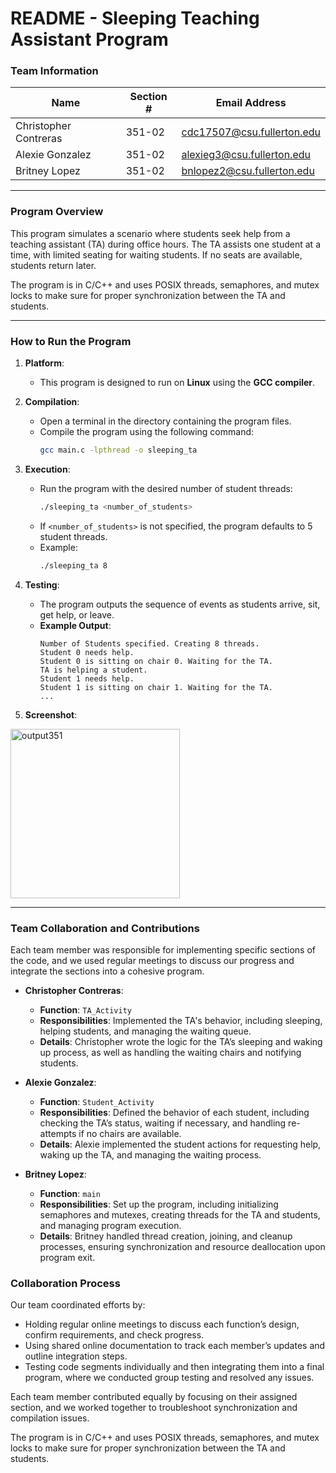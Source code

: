 # README - Sleeping Teaching Assistant Program

### Team Information

| Name                  | Section # | Email Address               |
|-----------------------|-----------|-----------------------------|
| Christopher Contreras | 351-02    | cdc17507@csu.fullerton.edu  |
| Alexie Gonzalez       | 351-02    | alexieg3@csu.fullerton.edu  |
| Britney Lopez         | 351-02    | bnlopez2@csu.fullerton.edu  |

---

### Program Overview

This program simulates a scenario where students seek help from a teaching assistant (TA) during office hours. The TA assists one student at a time, with limited seating for waiting students. If no seats are available, students return later.

The program is  in C/C++ and uses POSIX threads, semaphores, and mutex locks to make sure for proper synchronization between the TA and students.

---

### How to Run the Program

1. **Platform**:  
   - This program is designed to run on **Linux** using the **GCC compiler**.

2. **Compilation**:
   - Open a terminal in the directory containing the program files.
   - Compile the program using the following command:
     ```bash
     gcc main.c -lpthread -o sleeping_ta
     ```

3. **Execution**:
   - Run the program with the desired number of student threads:
     ```bash
     ./sleeping_ta <number_of_students>
     ```
   - If `<number_of_students>` is not specified, the program defaults to 5 student threads.
   - Example:
     ```bash
     ./sleeping_ta 8
     ```

4. **Testing**:
   - The program outputs the sequence of events as students arrive, sit, get help, or leave.
   - **Example Output**:
     ```
     Number of Students specified. Creating 8 threads.
     Student 0 needs help.
     Student 0 is sitting on chair 0. Waiting for the TA.
     TA is helping a student.
     Student 1 needs help.
     Student 1 is sitting on chair 1. Waiting for the TA.
     ...
     ```

5. **Screenshot**:
<img length= "300" width="271" alt="output351" src="https://github.com/user-attachments/assets/1264d712-d348-4709-b936-3c1c48aabebd">

---

### Team Collaboration and Contributions

Each team member was responsible for implementing specific sections of the code, and we used regular meetings to discuss our progress and integrate the sections into a cohesive program.

- **Christopher Contreras**:  
  - **Function**: `TA_Activity`
  - **Responsibilities**: Implemented the TA's behavior, including sleeping, helping students, and managing the waiting queue.
  - **Details**: Christopher wrote the logic for the TA’s sleeping and waking up process, as well as handling the waiting chairs and notifying students.

- **Alexie Gonzalez**:  
  - **Function**: `Student_Activity`
  - **Responsibilities**: Defined the behavior of each student, including checking the TA’s status, waiting if necessary, and handling re-attempts if no chairs are available.
  - **Details**: Alexie implemented the student actions for requesting help, waking up the TA, and managing the waiting process.

- **Britney Lopez**:  
  - **Function**: `main`
  - **Responsibilities**: Set up the program, including initializing semaphores and mutexes, creating threads for the TA and students, and managing program execution.
  - **Details**: Britney handled thread creation, joining, and cleanup processes, ensuring synchronization and resource deallocation upon program exit.

### Collaboration Process

Our team coordinated efforts by:
- Holding regular online meetings to discuss each function’s design, confirm requirements, and check progress.
- Using shared online documentation to track each member’s updates and outline integration steps.
- Testing code segments individually and then integrating them into a final program, where we conducted group testing and resolved any issues.

Each team member contributed equally by focusing on their assigned section, and we worked together to troubleshoot synchronization and compilation issues.

The program is  in C/C++ and uses POSIX threads, semaphores, and mutex locks to make sure for proper synchronization between the TA and students.
